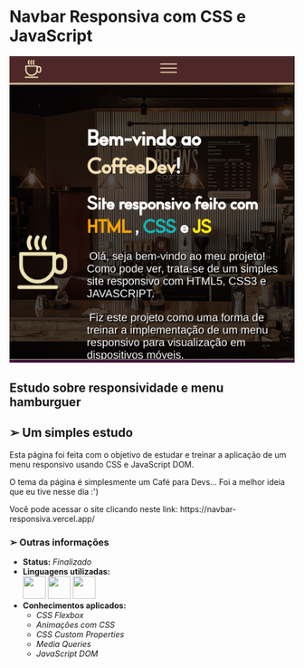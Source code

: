<h1> Navbar Responsiva com CSS e JavaScript </h1>

<img src="./imgs/site.png">

<h2>Estudo sobre responsividade e menu hamburguer</h2>

<h2> ➢ Um simples estudo </h2>
<p> 
  Esta página foi feita com o objetivo de estudar e treinar a aplicação
  de um menu responsivo usando CSS e JavaScript DOM.
</p>
<p> 
  O tema da página é simplesmente um Café para Devs... Foi a melhor ideia que
  eu tive nesse dia :')
</p>
<p>
  Você pode acessar o site clicando neste link: https://navbar-responsiva.vercel.app/
</p>

<h3> ➢ Outras informações </h3>
<ul>
  <li> <strong>Status:</strong> <em>Finalizado</em>
  <li> <strong>Linguagens utilizadas:</strong> <br>
    <div style="display: inline-block;">
      <img src="https://cdn.jsdelivr.net/gh/devicons/devicon/icons/html5/html5-original.svg" width="40" height="40" />
      <img src="https://cdn.jsdelivr.net/gh/devicons/devicon/icons/css3/css3-original.svg" width="40" height="40" />
      <img src="https://cdn.jsdelivr.net/gh/devicons/devicon/icons/javascript/javascript-plain.svg" width="40" height="40"/>
    </div>
  <li> <strong>Conhecimentos aplicados:</strong>
  <ul>
    <li> <em>CSS Flexbox</em>
    <li> <em>Animações com CSS </em>
    <li> <em>CSS Custom Properties</em>
    <li> <em>Media Queries</em>
    <li> <em>JavaScript DOM</em>
  </ul>
</ul>

